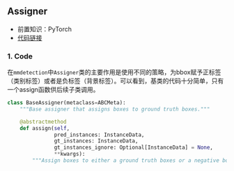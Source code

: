 <!--
 * @Author: LOTEAT
 * @Date: 2024-08-17 16:50:59
-->
## Assigner 
- 前置知识：PyTorch
- [代码链接](https://github.com/open-mmlab/mmdetection)
### 1. Code
在`mmdetection`中`Assigner`类的主要作用是使用不同的策略，为bbox赋予正标签（类别标签）或者是负标签（背景标签）。可以看到，基类的代码十分简单，只有一个assign函数供后续子类调用。
```python
class BaseAssigner(metaclass=ABCMeta):
    """Base assigner that assigns boxes to ground truth boxes."""

    @abstractmethod
    def assign(self,
               pred_instances: InstanceData,
               gt_instances: InstanceData,
               gt_instances_ignore: Optional[InstanceData] = None,
               **kwargs):
        """Assign boxes to either a ground truth boxes or a negative boxes."""
```